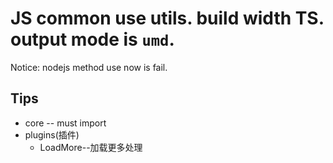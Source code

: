 # JS common use utils. build width TS. output mode is `umd`.

Notice: nodejs method use now is fail.

## Tips

+ core -- must import
+ plugins(插件)
  + LoadMore--加载更多处理
